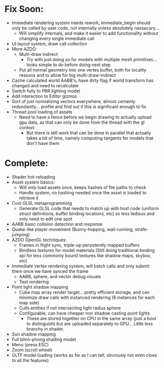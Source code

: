 # Fix Soon:
- Immediate rendering system needs rework, immediate_begin should only be called by user code, not internally unless absolutely nessecary...
    - Will simplify internals, and make it easier to add functionality without changing every single immediate call
- UI layout system, draw call collection
- More AZDO:
    - Multi-draw indirect
        - Try with just doing so for models with multiple mesh primitives... looks simple to do before doing next step
    - Put all normal geometry into one vertex buffer, both for locality reasons and to allow for big multi-draw-indirect
- Cache calculated world AABB's, have dirty flag if world transform has changed and need to recalculate
- Switch fully to PBR lighting model
- Add interaction to Editor gizmos
- Sort of just normalizing vectors everywhere, almost certainly redundantly... profile and find out if this is significant enough to fix
- Thread pool loading of assets
    - Need to have a fence before we begin drawing to actually upload gpu data, as that can only be done from the thread with the gl context
        - But there is still work that can be done in parallel that actually takes a bit of time, namely computing tangents for models that don't have them

# Complete:
- Shader hot-reloading
- Asset system basics:
    - Will only load assets once, keeps hashes of file paths to check
    - Handle system, no hashing needed once the asset is loaded to retrieve it
- Cool GLSL metaprogramming
    - Generate GLSL code that needs to match up with host code (uniform struct definitions, buffer binding locations, etc) so less tedious and only need to edit one spot
- AABB basic collision detection and response
- Quake-like player-movement (Bunny-hopping, wall-running, strafe-jumping)
- AZDO OpenGL techniques:
    - Frames in flight sync, triple-up persistently mapped buffers
    - Bindless textures for model materials (Still doing traditional binding api for less commonly bound textures like shadow maps, skybox, etc)
- Immediate vertex rendering system, will batch calls and only submit them once we have synced the frame
    - AABB, sphere, and vector debug visuals
    - Text rendering
- Point light shadow mapping
    - Cube map array render target... pretty efficient storage, and can minimize draw calls with instanced rendering (6 instances for each map side)
    - Culls entities if not intersecting light radius sphere
    - Configurable, can have cheaper non shadow casting point lights
        - These are stored together on CPU in the same array (just a bool to distinguish) but are uploaded separately to GPU... Little less branchy in shader.
- Sun shadow mapping
- Full blinn-phong shading model
- Menu (press ESC)
- Zoom (scroll wheel)
- GLTF model loading (works as far as I can tell, obviously not even close to all the features)
